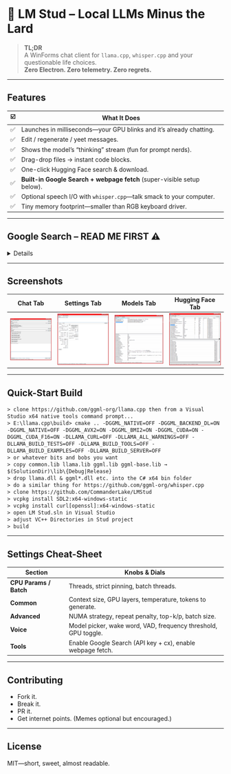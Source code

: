 # 🦙 LM Stud – Local LLMs Minus the Lard

> **TL;DR**  
> A WinForms chat client for `llama.cpp`, `whisper.cpp` and your questionable life choices.  
> **Zero Electron. Zero telemetry. Zero regrets.**

---

## Features

| ☑️ | What It Does |
| --- | --- |
| ✅ | Launches in milliseconds—your GPU blinks and it’s already chatting. |
| ✅ | Edit / regenerate / yeet messages. |
| ✅ | Shows the model’s “thinking” stream (fun for prompt nerds). |
| ✅ | Drag-drop files → instant code blocks. |
| ✅ | One-click Hugging Face search & download. |
| ✅ | **Built-in Google Search + webpage fetch** (super-visible setup below). |
| ✅ | Optional speech I/O with `whisper.cpp`—talk smack to your computer. |
| ✅ | Tiny memory footprint—smaller than RGB keyboard driver. |

---

## Google Search – **READ ME FIRST** ⚠️
<details>

```text
1)  Grab an API key
    https://console.cloud.google.com/apis/dashboard
    → new project → enable “Custom Search API” → copy the key.

2)  Create a Search Engine ID
    https://programmablesearchengine.google.com/controlpanel/overview
    → “Add” → “Search the entire web” → grab the cx ID.

3)  Paste both values in  Settings → Google Search Tool.
    Congrats—~100 free queries per day. Abuse responsibly.
```
</details>

---

## Screenshots

|             Chat Tab            |               Settings Tab              |              Models Tab             |                Hugging Face Tab               |
| :-----------------------------: | :-------------------------------------: | :---------------------------------: | :-------------------------------------------: |
| ![Chat](./screenshots/Chat.PNG) | ![Settings](./screenshots/Settings.PNG) | ![Models](./screenshots/Models.PNG) | ![Huggingface](./screenshots/Huggingface.PNG) |

---

## Quick-Start Build

```text
> clone https://github.com/ggml-org/llama.cpp then from a Visual Studio x64 native tools command prompt...
> E:\llama.cpp\build> cmake .. -DGGML_NATIVE=OFF -DGGML_BACKEND_DL=ON -DGGML_NATIVE=OFF -DGGML_AVX2=ON -DGGML_BMI2=ON -DGGML_CUDA=ON -DGGML_CUDA_F16=ON -DLLAMA_CURL=OFF -DLLAMA_ALL_WARNINGS=OFF -DLLAMA_BUILD_TESTS=OFF -DLLAMA_BUILD_TOOLS=OFF -DLLAMA_BUILD_EXAMPLES=OFF -DLLAMA_BUILD_SERVER=OFF
> or whatever bits and bobs you want
> copy common.lib llama.lib ggml.lib ggml-base.lib → $(SolutionDir)\lib\{Debug|Release}
> drop llama.dll & ggml*.dll etc. into the C# x64 bin folder
> do a similar thing for https://github.com/ggml-org/whisper.cpp
> clone https://github.com/CommanderLake/LMStud
> vcpkg install SDL2:x64-windows-static
> vcpkg install curl[openssl]:x64-windows-static
> open LM Stud.sln in Visual Studio
> adjust VC++ Directories in Stud project
> build
```

---

## Settings Cheat-Sheet

| Section                | Knobs & Dials                                                  |
| ---------------------- | -------------------------------------------------------------- |
| **CPU Params / Batch** | Threads, strict pinning, batch threads.                        |
| **Common**             | Context size, GPU layers, temperature, tokens to generate.     |
| **Advanced**           | NUMA strategy, repeat penalty, top-k/p, batch size.            |
| **Voice**              | Model picker, wake word, VAD, frequency threshold, GPU toggle. |
| **Tools**              | Enable Google Search (API key + cx), enable webpage fetch.     |

---

## Contributing

* Fork it.
* Break it.
* PR it.
* Get internet points.
  (Memes optional but encouraged.)

---

## License

MIT—short, sweet, almost readable.
